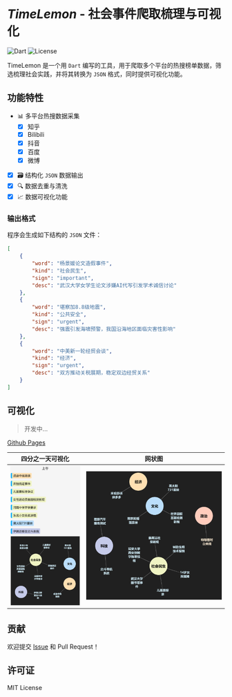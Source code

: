 # *TimeLemon* - 社会事件爬取梳理与可视化

![Dart](https://img.shields.io/badge/Dart-3.8.2-blue.svg)
![License](https://img.shields.io/badge/License-MIT-green.svg)

TimeLemon 是一个用 `Dart` 编写的工具，用于爬取多个平台的热搜榜单数据，筛选梳理社会实践，并将其转换为 `JSON` 格式，同时提供可视化功能。

## 功能特性

- 📊 多平台热搜数据采集
    - [X] 知乎
    - [X] Bilibili
    - [X] 抖音
    - [X] 百度
    - [X] 微博
- [X] 🗃️ 结构化 `JSON` 数据输出
- [X] 🔍 数据去重与清洗
- [X] 📈 数据可视化功能

### 输出格式

程序会生成如下结构的 `JSON` 文件：

```json
[
    {
        "word": "杨景媛论文造假事件",
        "kind": "社会民生",
        "sign": "important",
        "desc": "武汉大学女学生论文涉嫌AI代写引发学术诚信讨论"
    },
    {
        "word": "堪察加8.8级地震",
        "kind": "公共安全",
        "sign": "urgent",
        "desc": "强震引发海啸预警，我国沿海地区面临灾害性影响"
    },
    {
        "word": "中美新一轮经贸会谈",
        "kind": "经济",
        "sign": "urgent",
        "desc": "双方推动关税展期，稳定双边经贸关系"
    }
]
```

## 可视化

> 开发中...

[Github Pages](https://willsat.github.io/timelemon/root/)

| 四分之一天可视化 | 网状图 |
|---|---|
|<img src='img/quarterDay.png'>|<img src='img/graph.png'>|

## 贡献

欢迎提交 [Issue](https://github.com/WillSat/timelemon/issues) 和 Pull Request！

## 许可证

MIT License